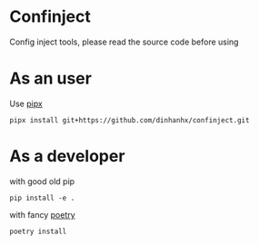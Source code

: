 # Confinject

Config inject tools, please read the source code before using

# As an user

Use [pipx](https://pypa.github.io/pipx/)

```
pipx install git+https://github.com/dinhanhx/confinject.git
```

# As a developer

with good old pip
```
pip install -e .
```

with fancy [poetry](https://python-poetry.org/)
```
poetry install
```
